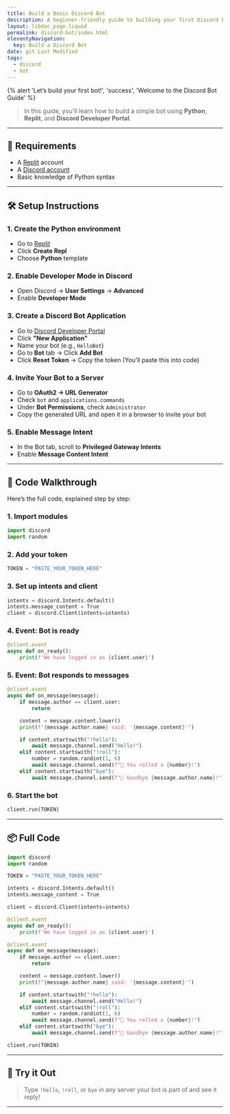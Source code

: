 ```yaml
---
title: Build a Basic Discord Bot
description: A beginner-friendly guide to building your first Discord bot using Python and Replit.
layout: libdoc_page.liquid
permalink: discord-bot/index.html
eleventyNavigation:
  key: Build a Discord Bot
date: git Last Modified
tags:
  - discord
  - bot
---
```


{% alert 'Let’s build your first bot!', 'success', 'Welcome to the Discord Bot Guide' %}

> In this guide, you'll learn how to build a simple bot using **Python**, **Replit**, and **Discord Developer Portal**.

---

## 🧰 Requirements

- A [Replit](https://replit.com/~) account
- A [Discord account](https://discord.com)
- Basic knowledge of Python syntax

---

## 🛠️ Setup Instructions

### 1. Create the Python environment
- Go to [Replit](https://replit.com)
- Click **Create Repl**
- Choose **Python** template

### 2. Enable Developer Mode in Discord
- Open Discord → **User Settings** → **Advanced**
- Enable **Developer Mode**

### 3. Create a Discord Bot Application
- Go to [Discord Developer Portal](https://discord.com/developers/applications)
- Click **"New Application"**
- Name your bot (e.g., `HelloBot`)
- Go to **Bot** tab → Click **Add Bot**
- Click **Reset Token** → Copy the token (You’ll paste this into code)

### 4. Invite Your Bot to a Server
- Go to **OAuth2 → URL Generator**
- Check `bot` and `applications.commands`
- Under **Bot Permissions**, check `Administrator`
- Copy the generated URL and open it in a browser to invite your bot

### 5. Enable Message Intent
- In the Bot tab, scroll to **Privileged Gateway Intents**
- Enable **Message Content Intent**

---

## 🤖 Code Walkthrough

Here’s the full code, explained step by step:

### 1. Import modules

```python
import discord
import random
```

### 2. Add your token

```python
TOKEN = "PASTE_YOUR_TOKEN_HERE"
```

### 3. Set up intents and client

```python
intents = discord.Intents.default()
intents.message_content = True
client = discord.Client(intents=intents)
```

### 4. Event: Bot is ready

```python
@client.event
async def on_ready():
    print(f'We have logged in as {client.user}')
```

### 5. Event: Bot responds to messages

```python
@client.event
async def on_message(message):
    if message.author == client.user:
        return

    content = message.content.lower()
    print(f"{message.author.name} said: '{message.content}'")

    if content.startswith("!hello"):
        await message.channel.send("Hello!")
    elif content.startswith("!roll"):
        number = random.randint(1, 6)
        await message.channel.send(f"🎲 You rolled a {number}!")
    elif content.startswith("bye"):
        await message.channel.send(f"👋 Goodbye {message.author.name}!")
```

### 6. Start the bot

```python
client.run(TOKEN)
```

---

## 📦 Full Code

```python
import discord
import random

TOKEN = "PASTE_YOUR_TOKEN_HERE"

intents = discord.Intents.default()
intents.message_content = True

client = discord.Client(intents=intents)

@client.event
async def on_ready():
    print(f'We have logged in as {client.user}')

@client.event
async def on_message(message):
    if message.author == client.user:
        return

    content = message.content.lower()
    print(f"{message.author.name} said: '{message.content}'")

    if content.startswith("!hello"):
        await message.channel.send("Hello!")
    elif content.startswith("!roll"):
        number = random.randint(1, 6)
        await message.channel.send(f"🎲 You rolled a {number}!")
    elif content.startswith("bye"):
        await message.channel.send(f"👋 Goodbye {message.author.name}!")

client.run(TOKEN)
```

---

## 🧪 Try it Out

> Type `!hello`, `!roll`, or `bye` in any server your bot is part of and see it reply!

---
